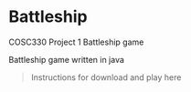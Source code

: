 # Battleship
COSC330 Project 1 Battleship game

Battleship game written in java 

>Instructions for download and play here
>
>
